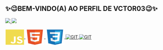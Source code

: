## ✨😉BEM-VINDO(A) AO PERFIL DE VCTOR03😉✨
<div>
  <a href="https://github.com/vctor03">
    
  <img height="180em" width="" src="https://github-readme-stats.vercel.app/api?username=vctor03&show_icons=true&theme=tokyonight&include_all_commits=true&count_private=true"/>
    
  <img height="180em" src="https://github-readme-stats.vercel.app/api/top-langs/?username=vctor03&layout=compact&langs_count=6&theme=tokyonight"/>
    
</div>
<div style="display: inline_block"><br>
  
  <img align="center" alt="Js" height="50" width="60" src="https://raw.githubusercontent.com/devicons/devicon/master/icons/javascript/javascript-plain.svg ">
  
  <img align="center" alt="HTML" height="50" width="60" src="https://raw.githubusercontent.com/devicons/devicon/master/icons/html5/html5-original.svg ">
  
  <img align="center" alt="CSS" height="50" width="60" src="https://raw.githubusercontent.com/devicons/devicon/master/icons/css3/css3-original.svg ">
  
  <img align="center" alt="GIT" height="50" width="60" src="https://git-scm.com/images/logos/downloads/Git-Icon-1788C.svg">
  <img align="center" alt="GIT" height="50" width="60" src="https://cdnjs.cloudflare.com/ajax/libs/topcoat-icons/0.2.0/svg/github.svg">
  
</div>
